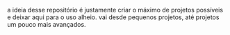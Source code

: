 a ideia desse repositório é justamente criar o máximo de projetos possíveis e deixar aqui para o uso alheio. vai desde pequenos projetos, até projetos um pouco mais avançados.
